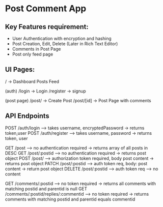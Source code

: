 # Post Comment App


## Key Features requirement:
- User Authentication with encryption and hashing
- Post Creation, Edit, Delete (Later in Rich Text Editor)
- Comments in Post Page
- Post only feed page


## UI Pages:
/ -> Dashboard Posts Feed

(auth)
/login -> Login
/register -> signup

(post page)
/post/ -> Create Post
/post/[id]  -> Post Page with comments

## API Endpoints
POST /auth/login    --> takes username, encryptedPassword ->  returns token,user
POST /auth/register --> takes username, password   -> returns token, user

GET /post  --> no authentication required -> returns array of all posts in DESC
GET /post/:postid --> no authentication required  -> returns post object
POST /post/   --> authorization token required, body post content  -> returns post object 
PATCH /post/:postid --> auth token req, body: post content -> return post object
DELETE /post/:postid --> auth token req --> no content

GET /comments/:postid --> no token required  -> returns all comments with matching postid and parentid is null
GET /comments/:postid/replies/:commentid  --> no token required -> returns comments with matching postid and parentid equals commentid
